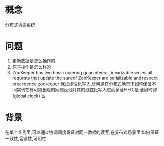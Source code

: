# 概念
分布式协调系统
# 问题
1. 更新数据是怎么操作的
2. 原子操作是怎么样的
3. ZooKeeper has two basic ordering guarantees:
Linearizable writes:all requests that update the stateof  ZooKeeper  are  serializable  and  respect  precedence 
zookeeper 保证线性化写入,请问是在分布式场景下如何保证不同实例在有可能出现的网络延迟对其的线性化写入进而保证FIFO,是
全局时钟(global clock) 么

# 背景
在单个实例里,可以通过协调调度保证对同一数据的读写,在分布式场景里,如何保证一致性,容错性,可用性

